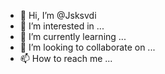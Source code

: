 - 👋 Hi, I’m @Jsksvdi
- 👀 I’m interested in ...
- 🌱 I’m currently learning ...
- 💞️ I’m looking to collaborate on ...
- 📫 How to reach me ...

<!---
Jsksvdi/Jsksvdi is a ✨ special ✨ repository because its `README.md` (this file) appears on your GitHub profile.
You can click the Preview link to take a look at your changes.
--->
